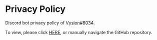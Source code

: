 # Privacy Policy
Discord bot privacy policy of [Vysion#8034](https://discord.com/users/1185987360018665523).

To view, please click [HERE](https://github.com/Vysion-Development/Privacy-Policy/blob/main/privacy-policy.md), or manually navigate the GitHub repository.
